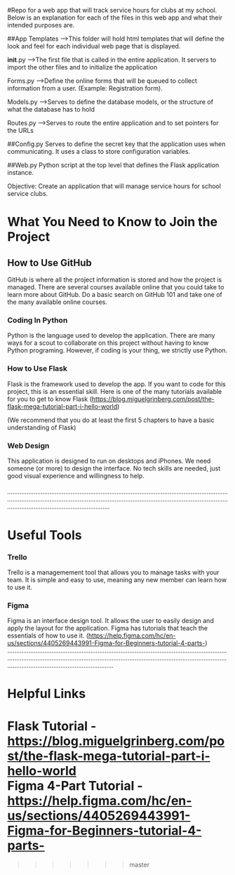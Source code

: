 #Repo for a web app that will track service hours for clubs at my school. Below is an explanation for each of the files in this web app and what their intended purposes are. 

##App
   Templates
   -->This folder will hold html templates that will define the look and feel for each individual web page that is displayed. 
   
   __init__.py
   -->The first file that is called in the entire application. It servers to import the other files and to initialize the application
   
   Forms.py
   -->Define the online forms that will be queued to collect information from a user. (Example: Registration form).
   
   Models.py
   -->Serves to define the database models, or the structure of what the database has to hold
   
   Routes.py
   -->Serves to route the entire application and to set pointers for the URLs
   
##Config.py
Serves to define the secret key that the application uses when communicating. It uses a class to store configuration variables.

##Web.py 
Python script at the top level that defines the Flask application instance. 

Objective: Create an application that will manage service hours for school service clubs.

# What You Need to Know to Join the Project

## How to Use GitHub
GitHub is where all the project information is stored and how the project is managed. There are several courses available online that you could take to learn more about GitHub. Do a basic search on GitHub 101 and take one of the many available online courses.
### Coding In Python
Python is the language used to develop the application. There are many ways for a scout to collaborate on this project without having to know Python programing. However, if coding is your thing, we strictly use Python.
### How to Use Flask
Flask is the framework used to develop the app. If you want to code for this project, this is an essential skill. Here is one of the many tutorials available for you to get to know Flask
(https://blog.miguelgrinberg.com/post/the-flask-mega-tutorial-part-i-hello-world)

(We recommend that you do at least the first 5 chapters to have a basic understanding of Flask)
### Web Design
This application is designed to run on desktops and iPhones. We need someone (or more) to design the interface. No tech skills are needed, just good visual experience and willingness to help.
###### ....................................................................................................................................................................................................................................................................................................................
# Useful Tools
### Trello
Trello is a managemement tool that allows you to manage tasks with your team. It is simple and easy to use, meaning any new member can learn how to use it.
### Figma
Figma is an interface design tool. It allows the user to easily design and apply the layout for the application. Figma has tutorials that teach the essentials of how to use it. (https://help.figma.com/hc/en-us/sections/4405269443991-Figma-for-Beginners-tutorial-4-parts-)
....................................................................................................................................................................................................................................................................................................................
# Helpful Links
Flask Tutorial - https://blog.miguelgrinberg.com/post/the-flask-mega-tutorial-part-i-hello-world                                                                        
Figma 4-Part Tutorial - https://help.figma.com/hc/en-us/sections/4405269443991-Figma-for-Beginners-tutorial-4-parts-
=======
>>>>>>> master


